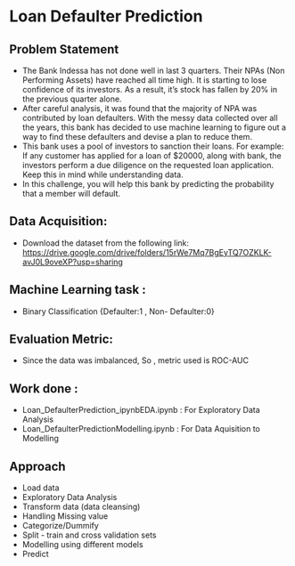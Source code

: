 # Loan Defaulter Prediction

## Problem Statement
- The Bank Indessa has not done well in last 3 quarters. Their NPAs (Non Performing Assets) have reached all time high. It is starting to lose confidence of its investors. As a result, it’s stock has fallen by 20% in the previous quarter alone.
- After careful analysis, it was found that the majority of NPA was contributed by loan defaulters. With the messy data collected over all the years, this bank has decided to use machine learning to figure out a way to find these defaulters and devise a plan to reduce them.
- This bank uses a pool of investors to sanction their loans. For example: If any customer has applied for a loan of $20000, along with bank, the investors perform a due diligence on the requested loan application. Keep this in mind while understanding data.
- In this challenge, you will help this bank by predicting the probability that a member will default.

## Data Acquisition:
- Download the dataset from the following link: https://drive.google.com/drive/folders/15rWe7Mq7BgEyTQ7OZKLK-avJ0L9oveXP?usp=sharing

## Machine Learning task : 
- Binary Classification {Defaulter:1 , Non- Defaulter:0}

## Evaluation Metric:
- Since the data was imbalanced, So , metric used is ROC-AUC

## Work done : 
- Loan_DefaulterPrediction_ipynbEDA.ipynb : For Exploratory Data Analysis
- Loan_DefaulterPredictionModelling.ipynb : For Data Aquisition to Modelling

## Approach
- Load data
- Exploratory Data Analysis
- Transform data (data cleansing)
- Handling Missing value 
- Categorize/Dummify
- Split - train and cross validation sets
- Modelling using different models
- Predict
